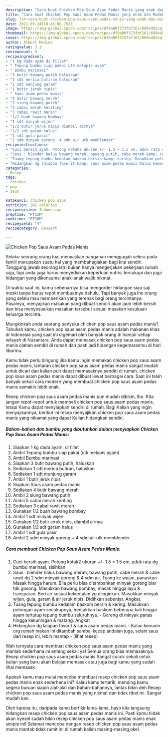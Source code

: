 ```yaml
---
description: "Cara buat Chicken Pop Saus Asam Pedas Manis yang enak dan Mudah Dibuat"
title: "Cara buat Chicken Pop Saus Asam Pedas Manis yang enak dan Mudah Dibuat"
slug: 724-cara-buat-chicken-pop-saus-asam-pedas-manis-yang-enak-dan-mudah-dibuat
date: 2021-05-24T10:45:08.753Z
image: https://img-global.cpcdn.com/recipes/df0a90f373fbf161/680x482cq70/chicken-pop-saus-asam-pedas-manis-foto-resep-utama.jpg
thumbnail: https://img-global.cpcdn.com/recipes/df0a90f373fbf161/680x482cq70/chicken-pop-saus-asam-pedas-manis-foto-resep-utama.jpg
cover: https://img-global.cpcdn.com/recipes/df0a90f373fbf161/680x482cq70/chicken-pop-saus-asam-pedas-manis-foto-resep-utama.jpg
author: Albert Medina
ratingvalue: 3.3
reviewcount: 9
recipeingredient:
- "1 kg dada ayam di fillet"
- " Tepung bumbu siap pakai utk melapis ayam"
- " Bumbu marinasi"
- "3 butir bawang putih haluskan"
- "1 sdt merica butiran haluskan"
- "1 sdt munjung garam"
- "1 butir jeruk nipis"
- " Saus asam pedas manis"
- "4 butir bawang merah"
- "2 siung bawang putih"
- "5 cabai merah keriting"
- "3 cabai rawit merah"
- "1/2 buah bawang bombay"
- "1 sdt minyak wijen"
- "1/2 butir jeruk nipis diambil airnya"
- "1/2 sdt garam halus"
- "1 sdt gula pasir"
- "2 sdm minyak goreng  4 sdm air utk memblender"
recipeinstructions:
- "Cuci bersih ayam. Potong kotak2 ukuran +/- 1.5 × 1.5 cm, aduk rata dg bumbu marinasi, sisihkan"
- "Saus : blender halus bawang merah, bawang putih, cabe merah &amp; cabe rawit dg 2 sdm minyak goreng &amp; 4 sdm air. Tuang ke wajan, panaskan. Masak hingga harum. Bila perlu bisa ditambahkan minyak goreng biar tdk gosong. Masukkan bawang bombay, masak hingga layu &amp; transparan. Beri air sesuai kekentalan yg diinginkan. Masukkan minyak wijen, gula, garam &amp; air jeruk nipis. Didihkan sebentar. Angkat."
- "Tuang tepung bumbu kedalam baskom bersih &amp; kering. Masukkan potongan ayam secukupnya, hentakkan baskom beberapa kali hingga ayam tertutup tepung bumbu seluruhnya. Goreng di minyak panas hingga kekuningan &amp; matang. Angkat"
- "Hidangkan dg lalapan favorit &amp; saus asam pedas manis Kalau kemarin org rumah makan ini ditambah sambal kecap andalan juga, selain saus dari resep ini, lebih mantap           (lihat resep)"
categories:
- Resep
tags:
- chicken
- pop
- saus

katakunci: chicken pop saus 
nutrition: 242 calories
recipecuisine: Indonesian
preptime: "PT15M"
cooktime: "PT30M"
recipeyield: "4"
recipecategory: Dessert

---
```



![Chicken Pop Saus Asam Pedas Manis](https://img-global.cpcdn.com/recipes/df0a90f373fbf161/680x482cq70/chicken-pop-saus-asam-pedas-manis-foto-resep-utama.jpg)

Selaku seorang orang tua, menyajikan panganan menggugah selera pada famili merupakan suatu hal yang membahagiakan bagi kita sendiri. Tanggung jawab seorang istri bukan hanya mengerjakan pekerjaan rumah saja, tapi anda juga harus menyediakan keperluan nutrisi tercukupi dan juga hidangan yang dikonsumsi anak-anak wajib nikmat.

Di waktu  saat ini, kamu sebenarnya bisa mengorder hidangan siap saji meski tanpa harus repot membuatnya dahulu. Tapi banyak juga lho orang yang selalu mau memberikan yang terenak bagi orang tercintanya. Pasalnya, menyajikan masakan yang dibuat sendiri akan jauh lebih bersih dan bisa menyesuaikan masakan tersebut sesuai masakan kesukaan keluarga tercinta. 



Mungkinkah anda seorang penyuka chicken pop saus asam pedas manis?. Tahukah kamu, chicken pop saus asam pedas manis adalah makanan khas di Indonesia yang saat ini digemari oleh banyak orang di hampir setiap wilayah di Nusantara. Anda dapat memasak chicken pop saus asam pedas manis olahan sendiri di rumah dan pasti jadi hidangan kegemaranmu di hari liburmu.

Kamu tidak perlu bingung jika kamu ingin memakan chicken pop saus asam pedas manis, lantaran chicken pop saus asam pedas manis sangat mudah untuk dicari dan kalian pun dapat memasaknya sendiri di rumah. chicken pop saus asam pedas manis dapat dibuat lewat berbagai cara. Saat ini telah banyak sekali cara modern yang membuat chicken pop saus asam pedas manis semakin lebih enak.

Resep chicken pop saus asam pedas manis pun mudah dibikin, lho. Kita jangan repot-repot untuk membeli chicken pop saus asam pedas manis, tetapi Kamu dapat menyiapkan sendiri di rumah. Bagi Kalian yang ingin menyajikannya, berikut ini resep menyajikan chicken pop saus asam pedas manis yang nikamat yang dapat Kalian hidangkan sendiri.

<!--inarticleads1-->

##### Bahan-bahan dan bumbu yang dibutuhkan dalam menyiapkan Chicken Pop Saus Asam Pedas Manis:

1. Siapkan 1 kg dada ayam, di fillet
1. Ambil  Tepung bumbu siap pakai (utk melapis ayam)
1. Ambil  Bumbu marinasi
1. Siapkan 3 butir bawang putih, haluskan
1. Sediakan 1 sdt merica butiran, haluskan
1. Sediakan 1 sdt munjung garam
1. Ambil 1 butir jeruk nipis
1. Siapkan  Saus asam pedas manis
1. Sediakan 4 butir bawang merah
1. Ambil 2 siung bawang putih
1. Ambil 5 cabai merah keriting
1. Sediakan 3 cabai rawit merah
1. Gunakan 1/2 buah bawang bombay
1. Ambil 1 sdt minyak wijen
1. Gunakan 1/2 butir jeruk nipis, diambil airnya
1. Gunakan 1/2 sdt garam halus
1. Ambil 1 sdt gula pasir
1. Ambil 2 sdm minyak goreng + 4 sdm air utk memblender




<!--inarticleads2-->

##### Cara membuat Chicken Pop Saus Asam Pedas Manis:

1. Cuci bersih ayam. Potong kotak2 ukuran +/- 1.5 × 1.5 cm, aduk rata dg bumbu marinasi, sisihkan
1. Saus : blender halus bawang merah, bawang putih, cabe merah &amp; cabe rawit dg 2 sdm minyak goreng &amp; 4 sdm air. Tuang ke wajan, panaskan. Masak hingga harum. Bila perlu bisa ditambahkan minyak goreng biar tdk gosong. Masukkan bawang bombay, masak hingga layu &amp; transparan. Beri air sesuai kekentalan yg diinginkan. Masukkan minyak wijen, gula, garam &amp; air jeruk nipis. Didihkan sebentar. Angkat.
1. Tuang tepung bumbu kedalam baskom bersih &amp; kering. Masukkan potongan ayam secukupnya, hentakkan baskom beberapa kali hingga ayam tertutup tepung bumbu seluruhnya. - Goreng di minyak panas hingga kekuningan &amp; matang. Angkat
1. Hidangkan dg lalapan favorit &amp; saus asam pedas manis - Kalau kemarin org rumah makan ini ditambah sambal kecap andalan juga, selain saus dari resep ini, lebih mantap -           (lihat resep)




Wah ternyata cara membuat chicken pop saus asam pedas manis yang mantab sederhana ini enteng sekali ya! Semua orang bisa memasaknya. Resep chicken pop saus asam pedas manis Sangat cocok sekali untuk kalian yang baru akan belajar memasak atau juga bagi kamu yang sudah lihai memasak.

Apakah kamu mau mulai mencoba membuat resep chicken pop saus asam pedas manis enak sederhana ini? Kalau kamu tertarik, mending kamu segera buruan siapin alat-alat dan bahan-bahannya, lantas bikin deh Resep chicken pop saus asam pedas manis yang nikmat dan tidak ribet ini. Sangat mudah kan. 

Oleh karena itu, daripada kamu berfikir lama-lama, hayo kita langsung hidangkan resep chicken pop saus asam pedas manis ini. Pasti kamu tiidak akan nyesel sudah bikin resep chicken pop saus asam pedas manis enak simple ini! Selamat mencoba dengan resep chicken pop saus asam pedas manis mantab tidak rumit ini di rumah kalian masing-masing,oke!.

